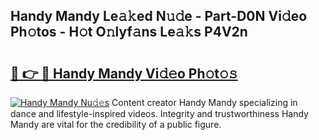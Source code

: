 ## Handy Mandy Le𝚊𝚔ed N𝚞𝚍e - Part-D0N Vi𝚍eo Ph𝚘tos - H𝚘t O𝚗lyf𝚊ns Le𝚊𝚔s P4V2n

# <h2><a href="http://hf6jm0.feru.top/?c=Handy+Mandy">🔗 👉 🔴 Handy Mandy Vi𝚍𝚎o Ph𝚘t𝚘𝚜</a></h2>

[![Handy Mandy Nu𝚍𝚎s](https://i.imgur.com/0TWrTi3.gif)](http://hf6jm0.feru.top/?c=Handy+Mandy)
Content creator Handy Mandy specializing in dance and lifestyle-inspired videos. Integrity and trustworthiness Handy Mandy are vital for the credibility of a public figure. 
